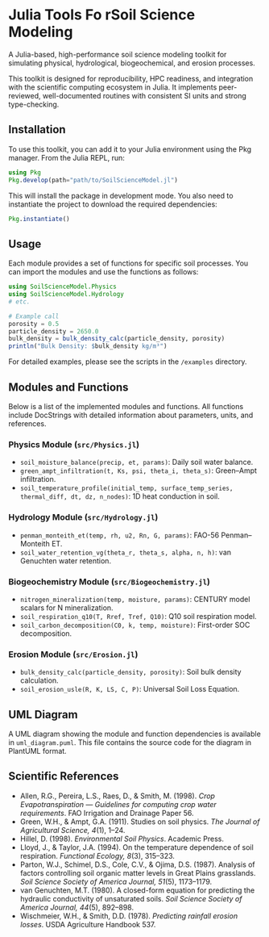 # Julia Tools Fo rSoil Science Modeling

A Julia-based, high-performance soil science modeling toolkit for simulating physical, hydrological, biogeochemical, and erosion processes.

This toolkit is designed for reproducibility, HPC readiness, and integration with the scientific computing ecosystem in Julia. It implements peer-reviewed, well-documented routines with consistent SI units and strong type-checking.

## Installation

To use this toolkit, you can add it to your Julia environment using the Pkg manager. From the Julia REPL, run:

```julia
using Pkg
Pkg.develop(path="path/to/SoilScienceModel.jl")
```

This will install the package in development mode. You also need to instantiate the project to download the required dependencies:

```julia
Pkg.instantiate()
```

## Usage

Each module provides a set of functions for specific soil processes. You can import the modules and use the functions as follows:

```julia
using SoilScienceModel.Physics
using SoilScienceModel.Hydrology
# etc.

# Example call
porosity = 0.5
particle_density = 2650.0
bulk_density = bulk_density_calc(particle_density, porosity)
println("Bulk Density: $bulk_density kg/m³")
```

For detailed examples, please see the scripts in the `/examples` directory.

## Modules and Functions

Below is a list of the implemented modules and functions. All functions include DocStrings with detailed information about parameters, units, and references.

### Physics Module (`src/Physics.jl`)
*   `soil_moisture_balance(precip, et, params)`: Daily soil water balance.
*   `green_ampt_infiltration(t, Ks, psi, theta_i, theta_s)`: Green–Ampt infiltration.
*   `soil_temperature_profile(initial_temp, surface_temp_series, thermal_diff, dt, dz, n_nodes)`: 1D heat conduction in soil.

### Hydrology Module (`src/Hydrology.jl`)
*   `penman_monteith_et(temp, rh, u2, Rn, G, params)`: FAO-56 Penman–Monteith ET.
*   `soil_water_retention_vg(theta_r, theta_s, alpha, n, h)`: van Genuchten water retention.

### Biogeochemistry Module (`src/Biogeochemistry.jl`)
*   `nitrogen_mineralization(temp, moisture, params)`: CENTURY model scalars for N mineralization.
*   `soil_respiration_q10(T, Rref, Tref, Q10)`: Q10 soil respiration model.
*   `soil_carbon_decomposition(C0, k, temp, moisture)`: First-order SOC decomposition.

### Erosion Module (`src/Erosion.jl`)
*   `bulk_density_calc(particle_density, porosity)`: Soil bulk density calculation.
*   `soil_erosion_usle(R, K, LS, C, P)`: Universal Soil Loss Equation.

## UML Diagram

A UML diagram showing the module and function dependencies is available in `uml_diagram.puml`. This file contains the source code for the diagram in PlantUML format.

## Scientific References

*   Allen, R.G., Pereira, L.S., Raes, D., & Smith, M. (1998). *Crop Evapotranspiration — Guidelines for computing crop water requirements*. FAO Irrigation and Drainage Paper 56.
*   Green, W.H., & Ampt, G.A. (1911). Studies on soil physics. *The Journal of Agricultural Science, 4*(1), 1–24.
*   Hillel, D. (1998). *Environmental Soil Physics*. Academic Press.
*   Lloyd, J., & Taylor, J.A. (1994). On the temperature dependence of soil respiration. *Functional Ecology, 8*(3), 315–323.
*   Parton, W.J., Schimel, D.S., Cole, C.V., & Ojima, D.S. (1987). Analysis of factors controlling soil organic matter levels in Great Plains grasslands. *Soil Science Society of America Journal, 51*(5), 1173–1179.
*   van Genuchten, M.T. (1980). A closed-form equation for predicting the hydraulic conductivity of unsaturated soils. *Soil Science Society of America Journal, 44*(5), 892–898.
*   Wischmeier, W.H., & Smith, D.D. (1978). *Predicting rainfall erosion losses*. USDA Agriculture Handbook 537.
